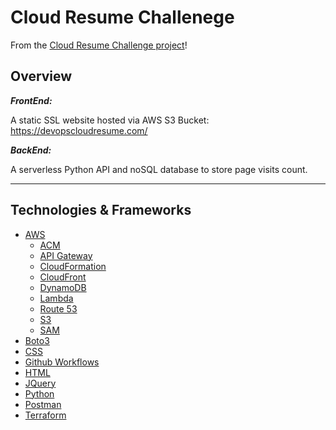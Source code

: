 # Cloud Resume Challenege

From the [Cloud Resume Challenge project](https://cloudresumechallenge.dev/)!

## Overview

_**FrontEnd:**_

A static SSL website hosted via AWS S3 Bucket: https://devopscloudresume.com/

_**BackEnd:**_

A serverless Python API and noSQL database to store page visits count.

---

## Technologies & Frameworks

- [AWS](https://aws.amazon.com/console/)
    - [ACM](https://aws.amazon.com/certificate-manager/)
    - [API Gateway](https://aws.amazon.com/api-gateway/)
    - [CloudFormation](https://aws.amazon.com/cloudformation/)
    - [CloudFront](https://aws.amazon.com/cloudfront/)
    - [DynamoDB](https://aws.amazon.com/dynamodb/)
    - [Lambda](https://aws.amazon.com/lambda/)
    - [Route 53](https://aws.amazon.com/route53/)
    - [S3](https://aws.amazon.com/s3/)
    - [SAM](https://aws.amazon.com/serverless/sam/)
- [Boto3](https://boto3.amazonaws.com/v1/documentation/api/latest/index.html)
- [CSS](https://developer.mozilla.org/en-US/docs/Web/CSS)
- [Github Workflows](https://docs.github.com/en/actions/using-workflows/about-workflows)
- [HTML](https://developer.mozilla.org/en-US/docs/Web/HTML)
- [JQuery](https://releases.jquery.com/)
- [Python](https://www.python.org/)
- [Postman](https://www.postman.com/)
- [Terraform](https://www.terraform.io/)
